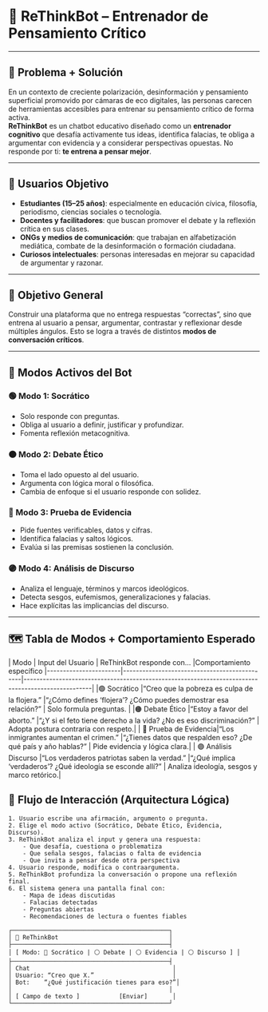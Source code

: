 # 🧠 ReThinkBot – Entrenador de Pensamiento Crítico

---

## 📌 Problema + Solución

En un contexto de creciente polarización, desinformación y pensamiento superficial promovido por cámaras de eco digitales, las personas carecen de herramientas accesibles para entrenar su pensamiento crítico de forma activa.  
**ReThinkBot** es un chatbot educativo diseñado como un **entrenador cognitivo** que desafía activamente tus ideas, identifica falacias, te obliga a argumentar con evidencia y a considerar perspectivas opuestas. No responde por ti: **te entrena a pensar mejor**.

---

## 👥 Usuarios Objetivo

- **Estudiantes (15–25 años)**: especialmente en educación cívica, filosofía, periodismo, ciencias sociales o tecnología.
- **Docentes y facilitadores**: que buscan promover el debate y la reflexión crítica en sus clases.
- **ONGs y medios de comunicación**: que trabajan en alfabetización mediática, combate de la desinformación o formación ciudadana.
- **Curiosos intelectuales**: personas interesadas en mejorar su capacidad de argumentar y razonar.

---

## 🧠 Objetivo General

Construir una plataforma que no entrega respuestas “correctas”, sino que entrena al usuario a pensar, argumentar, contrastar y reflexionar desde múltiples ángulos. Esto se logra a través de distintos **modos de conversación críticos**.

---

## 🧩 Modos Activos del Bot

### 🟢 Modo 1: Socrático
- Solo responde con preguntas.
- Obliga al usuario a definir, justificar y profundizar.
- Fomenta reflexión metacognitiva.

### 🟠 Modo 2: Debate Ético
- Toma el lado opuesto al del usuario.
- Argumenta con lógica moral o filosófica.
- Cambia de enfoque si el usuario responde con solidez.

### 🔵 Modo 3: Prueba de Evidencia
- Pide fuentes verificables, datos y cifras.
- Identifica falacias y saltos lógicos.
- Evalúa si las premisas sostienen la conclusión.

### 🟣 Modo 4: Análisis de Discurso
- Analiza el lenguaje, términos y marcos ideológicos.
- Detecta sesgos, eufemismos, generalizaciones y falacias.
- Hace explícitas las implicancias del discurso.

---

## 🗺️ Tabla de Modos + Comportamiento Esperado

| Modo                  | Input del Usuario                            | ReThinkBot responde con…                                           |Comportamiento específico
|-----------------------|----------------------------------------------|---------------------------------------------------------------------------------------------------|
|🟢 Socrático           |“Creo que la pobreza es culpa de la flojera.” |“¿Cómo defines ‘flojera’? ¿Cómo puedes demostrar esa relación?”     | Solo formula preguntas.      |
|🟠 Debate Ético        |“Estoy a favor del aborto.”                   |“¿Y si el feto tiene derecho a la vida? ¿No es eso discriminación?” | Adopta postura contraria con respeto.|
| 🔵 Prueba de Evidencia|“Los inmigrantes aumentan el crimen.”         |“¿Tienes datos que respalden eso? ¿De qué país y año hablas?”       | Pide evidencia y lógica clara.|
| 🟣 Análisis Discurso  |“Los verdaderos patriotas saben la verdad.”   |“¿Qué implica ‘verdaderos’? ¿Qué ideología se esconde allí?”        | Analiza ideología, sesgos y marco retórico.|


## 🧪 Flujo de Interacción (Arquitectura Lógica)

```plaintext
1. Usuario escribe una afirmación, argumento o pregunta.
2. Elige el modo activo (Socrático, Debate Ético, Evidencia, Discurso).
3. ReThinkBot analiza el input y genera una respuesta:
    - Que desafía, cuestiona o problematiza
    - Que señala sesgos, falacias o falta de evidencia
    - Que invita a pensar desde otra perspectiva
4. Usuario responde, modifica o contraargumenta.
5. ReThinkBot profundiza la conversación o propone una reflexión final.
6. El sistema genera una pantalla final con:
    - Mapa de ideas discutidas
    - Falacias detectadas
    - Preguntas abiertas
    - Recomendaciones de lectura o fuentes fiables

┌────────────────────────────────────────────┐
│ 🧠 ReThinkBot                               │
├────────────────────────────────────────────┤
│ [ Modo: 🔘 Socrático | ⚪ Debate | ⚪ Evidencia | ⚪ Discurso ] │
├────────────────────────────────────────────┤
│ Chat                                        │
│ Usuario: “Creo que X.”                      │
│ Bot:    “¿Qué justificación tienes para eso?”│
│                                            │
│ [ Campo de texto ]           [Enviar]       │
└────────────────────────────────────────────┘
